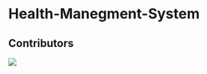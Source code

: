 # Health-Manegment-System
## Contributors
<a href="https://github.com/Akash-Tandale001/Health-Manegment-System">
  <img src="https://contrib.rocks/image?repo=Akash-Tandale001/Health-Manegment-System" />
</a>

